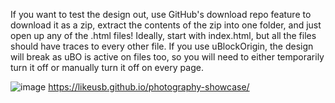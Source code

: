 If you want to test the design out, use GitHub's download repo feature to download it as a zip, extract the contents of the zip into one folder, and just open up any of the .html files! Ideally, start with index.html, but all the files should have traces to every other file. 
If you use uBlockOrigin, the design will break as uBO is active on files too, so you will need to either temporarily turn it off or manually turn it off on every page. 

![image](https://github.com/user-attachments/assets/a0b202ab-be7d-4fb4-831d-b58a6ca3e68e)
https://likeusb.github.io/photography-showcase/
